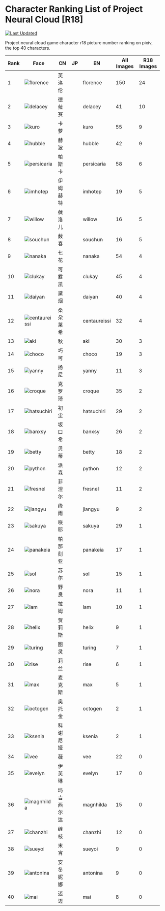 # Character Ranking List of Project Neural Cloud [R18]

[![Last Updated](https://img.shields.io/endpoint?url=https://gist.githubusercontent.com/narugo1992/254442dea2e77cf46366df97f499242f/raw/data_last_update.json)](https://huggingface.co/datasets/deepghs/game_characters)

Project neural cloud game character r18 picture number ranking on pixiv, the top 40 characters. 

|   Rank | Face                                            | CN    | JP   | EN           |   All Images |   R18 Images |
|--------|-------------------------------------------------|-------|------|--------------|--------------|--------------|
|      1 | ![florence](./images/logo_florence.png)         | 芙洛伦   |      | florence     |          150 |           24 |
|      2 | ![delacey](./images/logo_delacey.png)           | 德菈赛   |      | delacey      |           41 |           10 |
|      3 | ![kuro](./images/logo_kuro.png)                 | 卡萝    |      | kuro         |           55 |            9 |
|      4 | ![hubble](./images/logo_hubble.png)             | 赫波    |      | hubble       |           42 |            9 |
|      5 | ![persicaria](./images/logo_persicaria.png)     | 帕斯卡   |      | persicaria   |           58 |            6 |
|      6 | ![imhotep](./images/logo_imhotep.png)           | 伊姆赫特  |      | imhotep      |           19 |            5 |
|      7 | ![willow](./images/logo_willow.png)             | 薇洛儿   |      | willow       |           16 |            5 |
|      8 | ![souchun](./images/logo_souchun.png)           | 薮春    |      | souchun      |           16 |            5 |
|      9 | ![nanaka](./images/logo_nanaka.png)             | 七花    |      | nanaka       |           54 |            4 |
|     10 | ![clukay](./images/logo_clukay.png)             | 可露凯   |      | clukay       |           45 |            4 |
|     11 | ![daiyan](./images/logo_daiyan.png)             | 黛烟    |      | daiyan       |           40 |            4 |
|     12 | ![centaureissi](./images/logo_centaureissi.png) | 桑朵莱希  |      | centaureissi |           32 |            4 |
|     13 | ![aki](./images/logo_aki.png)                   | 秋     |      | aki          |           30 |            3 |
|     14 | ![choco](./images/logo_choco.png)               | 巧可    |      | choco        |           19 |            3 |
|     15 | ![yanny](./images/logo_yanny.png)               | 扬尼    |      | yanny        |           11 |            3 |
|     16 | ![croque](./images/logo_croque.png)             | 克罗琦   |      | croque       |           35 |            2 |
|     17 | ![hatsuchiri](./images/logo_hatsuchiri.png)     | 初尘    |      | hatsuchiri   |           29 |            2 |
|     18 | ![banxsy](./images/logo_banxsy.png)             | 坂口希   |      | banxsy       |           26 |            2 |
|     19 | ![betty](./images/logo_betty.png)               | 贝蒂    |      | betty        |           18 |            2 |
|     20 | ![python](./images/logo_python.png)             | 派森    |      | python       |           12 |            2 |
|     21 | ![fresnel](./images/logo_fresnel.png)           | 菲涅尔   |      | fresnel      |           11 |            2 |
|     22 | ![jiangyu](./images/logo_jiangyu.png)           | 绛雨    |      | jiangyu      |            9 |            2 |
|     23 | ![sakuya](./images/logo_sakuya.png)             | 咲耶    |      | sakuya       |           29 |            1 |
|     24 | ![panakeia](./images/logo_panakeia.png)         | 帕那刻亚  |      | panakeia     |           17 |            1 |
|     25 | ![sol](./images/logo_sol.png)                   | 苏尔    |      | sol          |           15 |            1 |
|     26 | ![nora](./images/logo_nora.png)                 | 野良    |      | nora         |           11 |            1 |
|     27 | ![lam](./images/logo_lam.png)                   | 拉姆    |      | lam          |           10 |            1 |
|     28 | ![helix](./images/logo_helix.png)               | 贺莉斯   |      | helix        |            9 |            1 |
|     29 | ![turing](./images/logo_turing.png)             | 图灵    |      | turing       |            7 |            1 |
|     30 | ![rise](./images/logo_rise.png)                 | 莉丝    |      | rise         |            6 |            1 |
|     31 | ![max](./images/logo_max.png)                   | 麦克斯   |      | max          |            5 |            1 |
|     32 | ![octogen](./images/logo_octogen.png)           | 奥托金   |      | octogen      |            2 |            1 |
|     33 | ![ksenia](./images/logo_ksenia.png)             | 科谢尼娅  |      | ksenia       |            2 |            1 |
|     34 | ![vee](./images/logo_vee.png)                   | 薇     |      | vee          |           22 |            0 |
|     35 | ![evelyn](./images/logo_evelyn.png)             | 伊芙琳   |      | evelyn       |           17 |            0 |
|     36 | ![magnhilda](./images/logo_magnhilda.png)       | 玛吉西尔达 |      | magnhilda    |           15 |            0 |
|     37 | ![chanzhi](./images/logo_chanzhi.png)           | 缠枝    |      | chanzhi      |           12 |            0 |
|     38 | ![sueyoi](./images/logo_sueyoi.png)             | 末宵    |      | sueyoi       |            9 |            0 |
|     39 | ![antonina](./images/logo_antonina.png)         | 安冬妮娜  |      | antonina     |            9 |            0 |
|     40 | ![mai](./images/logo_mai.png)                   | 迈迈    |      | mai          |            8 |            0 |
